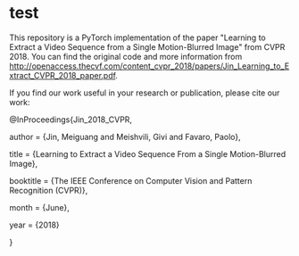 # test
This repository is a PyTorch implementation of the paper "Learning to Extract a Video Sequence from a Single Motion-Blurred Image" from CVPR 2018. You can find the original code and more information from http://openaccess.thecvf.com/content_cvpr_2018/papers/Jin_Learning_to_Extract_CVPR_2018_paper.pdf.

If you find our work useful in your research or publication, please cite our work:

@InProceedings{Jin_2018_CVPR,

author = {Jin, Meiguang and Meishvili, Givi and Favaro, Paolo},

title = {Learning to Extract a Video Sequence From a Single Motion-Blurred Image},

booktitle = {The IEEE Conference on Computer Vision and Pattern Recognition (CVPR)},

month = {June},

year = {2018}

}
